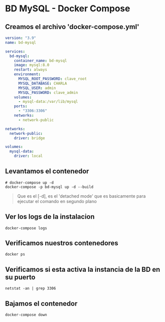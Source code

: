 # BD MySQL - Docker Compose

## Creamos el archivo 'docker-compose.yml'

```yml
version: "3.9"
name: bd-mysql

services:
  bd-mysql:
    container_name: bd-mysql
    image: mysql:8.0
    restart: always
    environment:
      MYSQL_ROOT_PASSWORD: clave_root
      MYSQL_DATABASE: CHARLA
      MYSQL_USER: admin
      MYSQL_PASSWORD: clave_admin
    volumes:
      - mysql-data:/var/lib/mysql
    ports:
      - "3306:3306"
    networks:
      - network-public

networks:
  network-public:
    driver: bridge

volumes:
  mysql-data:
    driver: local
```

## Levantamos el contenedor
```shell
# docker-compose up -d
docker-compose -p bd-mysql up -d --build
```

> Que es el [-d], es el 'detached mode' que es basicamente para ejecutar el comando en segundo plano

## Ver los logs de la instalacion
```shell
docker-compose logs
```

## Verificamos nuestros contenedores
```shell
docker ps
```

## Verificamos si esta activa la instancia de la BD en su puerto
```shell
netstat -an | grep 3306
```

## Bajamos el contenedor
```shell
docker-compose down
```